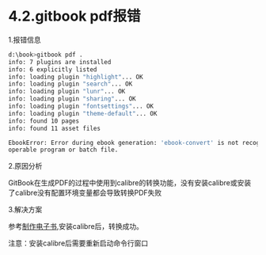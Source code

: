# 4.2.gitbook pdf报错

1.报错信息

```bash
d:\book>gitbook pdf .
info: 7 plugins are installed
info: 6 explicitly listed
info: loading plugin "highlight"... OK
info: loading plugin "search"... OK
info: loading plugin "lunr"... OK
info: loading plugin "sharing"... OK
info: loading plugin "fontsettings"... OK
info: loading plugin "theme-default"... OK
info: found 10 pages
info: found 11 asset files

EbookError: Error during ebook generation: 'ebook-convert' is not recognized as an internal or external command,
operable program or batch file.
```

2.原因分析

GitBook在生成PDF的过程中使用到calibre的转换功能，没有安装calibre或安装了calibre没有配置环境变量都会导致转换PDF失败

3.解决方案

参考[制作电子书](../Chapter2/make-ebook.md),安装calibre后，转换成功。

注意：安装calibre后需要重新启动命令行窗口

